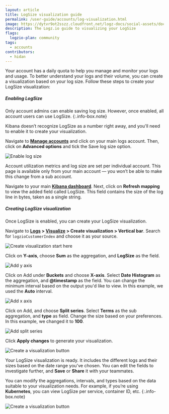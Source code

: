```yaml
---
layout: article
title: LogSize visualization guide
permalink: /user-guide/accounts/log-visualization.html
image: https://dytvr9ot2sszz.cloudfront.net/logz-docs/social-assets/docs-social.jpg
description: The Logz.io guide to visualizing your LogSize
flags:
  logzio-plan: community
tags:
  - accounts
contributors:
  - hidan
---
```



Your account has a daily quota to help you manage and monitor your logs and usage. To better understand your logs and their volume, you can create a visualization based on your log size. Follow these steps to create your LogSize visualization:

##### Enabling LogSize


Only account admins can enable saving log size. However, once enabled, all account users can use LogSize.
{:.info-box.note}


Kibana doesn’t recognize LogSize as a number right away, and you'll need to enable it to create your visualization. 

Navigate to **[Manage accounts](https://app.logz.io/#/dashboard/settings/manage-accounts)** and click on your main logs account. Then, click on **Advanced options** and tick the Save log size option.

![Enable log size](https://dytvr9ot2sszz.cloudfront.net/logz-docs/accounts/utilization--save-account-utilization-metrics.png)

Account utilization metrics and log size are set per individual account. This page is available only from your main account — you won’t be able to make this change from a sub account.

Navigate to your main **[Kibana dashboard](https://app.logz.io/#/dashboard/kibana/)**. Next, click on **Refresh mapping** to view the added field called LogSize. This field contains the size of the log line in bytes, taken as a single string.


##### Creating LogSize visualization

Once LogSize is enabled, you can create your LogSize visualization. 

Navigate to **[Logs](https://app.logz.io/#/dashboard/kibana/) > [Visualize](https://app.logz.io/#/dashboard/kibana/visualize) > Create visualization > Vertical bar**. Search for `logzioCustomerIndex` and choose it as your source.

![Create visualization start here](https://dytvr9ot2sszz.cloudfront.net/logz-docs/accounts/start-a-visualization.gif)

Click on **Y-axis**, choose **Sum** as the aggregation, and **LogSize** as the field. 

![Add y axis](https://dytvr9ot2sszz.cloudfront.net/logz-docs/accounts/yaxis-visualize-focus.png)

Click on Add under **Buckets** and choose **X-axis**. Select **Date Histogram** as the aggregation, and **@timestamp** as the field. You can change the minimum interval based on the output you'd like to view. In this example, we used the **Auto** interval. 

![Add x axis](https://dytvr9ot2sszz.cloudfront.net/logz-docs/accounts/xaxis-updated-view.png)

Click on Add, and choose **Split series**. Select **Terms** as the sub aggregation, and **type** as field. Change the size based on your preferences. In this example, we changed it to **100**.

![Add split series](https://dytvr9ot2sszz.cloudfront.net/logz-docs/accounts/splitseries-visualization-focus.png)

Click **Apply changes** to generate  your visualization.

![Create a visualization button](https://dytvr9ot2sszz.cloudfront.net/logz-docs/accounts/apply-changes-visualization-focus.png)

Your LogSize visualization is ready. It includes the different logs and their sizes based on the date range you've chosen. You can edit the fields to investigate further, and **Save** or **Share** it with your teammates. 

You can modify the aggregations, intervals, and types based on the data suitable to your visualization needs. For example, if you’re using **Kubernetes**, you can view LogSize per service, container ID, etc.
{:.info-box.note}

![Create a visualization button](https://dytvr9ot2sszz.cloudfront.net/logz-docs/accounts/logsize-output.png)



<!--
Visualization to show LogSize SUM of the whole marked timeframeChoose Data Table visualization.Metrics as SUM on LogSize fieldBuckets as Split rows -> Terms aggregation on the source field (such as “type”)Result would look like so: (images attached)

logziocustomerindex
-->